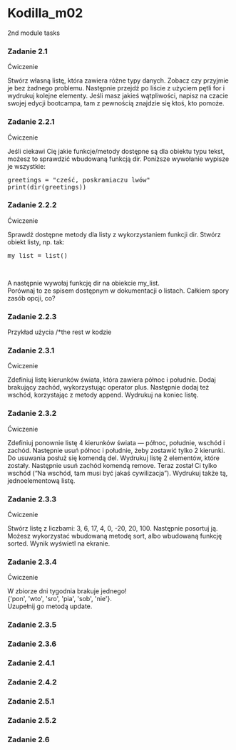 # Kodilla_m02
2nd module tasks

### Zadanie 2.1
Ćwiczenie

Stwórz własną listę, która zawiera różne typy danych. Zobacz czy przyjmie je bez żadnego problemu. Następnie przejdź po liście z użyciem pętli for i wydrukuj kolejne elementy. Jeśli masz jakieś wątpliwości, napisz na czacie swojej edycji bootcampa, tam z pewnością znajdzie się ktoś, kto pomoże.


### Zadanie 2.2.1
Ćwiczenie

Jeśli ciekawi Cię jakie funkcje/metody dostępne są dla obiektu typu tekst, możesz to sprawdzić wbudowaną funkcją dir. Poniższe wywołanie wypisze je wszystkie:
<pre>
greetings = "cześć, poskramiaczu lwów"
print(dir(greetings))
</pre>


### Zadanie 2.2.2
Ćwiczenie

Sprawdź dostępne metody dla listy z wykorzystaniem funkcji dir. Stwórz obiekt listy, np. tak:<br>
<pre>my_list = list()</pre><br>
A następnie wywołaj funkcję dir na obiekcie my_list.<br>
Porównaj to ze spisem dostępnym w dokumentacji o listach. Całkiem spory zasób opcji, co?<br>


### Zadanie 2.2.3
Przykład użycia /*the rest w kodzie


### Zadanie 2.3.1
Ćwiczenie

Zdefiniuj listę kierunków świata, która zawiera północ i południe. Dodaj brakujący zachód, wykorzystując operator plus. Następnie dodaj też wschód, korzystając z metody append. Wydrukuj na koniec listę.


### Zadanie 2.3.2
Ćwiczenie

Zdefiniuj ponownie listę 4 kierunków świata — północ, południe, wschód i zachód. Następnie usuń północ i południe, żeby zostawić tylko 2 kierunki. Do usuwania posłuż się komendą del. Wydrukuj listę 2 elementów, które zostały. Następnie usuń zachód komendą remove. Teraz został Ci tylko wschód (“Na wschód, tam musi być jakaś cywilizacja”). Wydrukuj także tą, jednoelementową listę.


### Zadanie 2.3.3
Ćwiczenie

Stwórz listę z liczbami: 3, 6, 17, 4, 0, -20, 20, 100. Następnie posortuj ją. Możesz wykorzystać wbudowaną metodę sort, albo wbudowaną funkcję sorted. Wynik wyświetl na ekranie.


### Zadanie 2.3.4
Ćwiczenie

W zbiorze dni tygodnia brakuje jednego!<br>
{'pon', 'wto', 'sro', 'pia', 'sob', 'nie'}.<br>
Uzupełnij go metodą update.


### Zadanie 2.3.5



### Zadanie 2.3.6



### Zadanie 2.4.1



### Zadanie 2.4.2



### Zadanie 2.5.1



### Zadanie 2.5.2



### Zadanie 2.6



